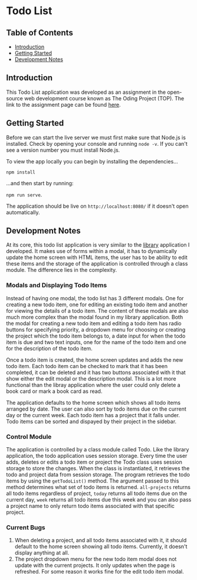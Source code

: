 # Todo List

## Table of Contents

- [Introduction](#introduction)
- [Getting Started](#getting-started)
- [Development Notes](#development-notes)

## Introduction

This Todo List application was developed as an assignment in the open-source web development course known as The Oding Project (TOP). The link to the assignment page can be found [here](https://www.theodinproject.com/paths/full-stack-javascript/courses/javascript/lessons/todo-list). 

## Getting Started

Before we can start the live server we must first make sure that Node.js is installed. Check by opening your console and running `node -v`. If you can't see a version number you must install Node.js. 

To view the app locally you can begin by installing the dependencies...

`npm install`

...and then start by running:

`npm run serve`.

The application should be live on `http://localhost:8080/` if it doesn't open automatically.

## Development Notes

At its core, this todo list application is very similar to the [library](https://github.com/zeagle848/Library) application I developed. It makes use of forms within a modal, it has to dynamically update the home screen with HTML items, the user has to be ability to edit these items and the storage of the application is controlled through a class module. The difference lies in the complexity. 

### Modals and Displaying Todo Items

Instead of having one modal, the todo list has 3 different modals. One for creating a new todo item, one for editing an existing todo item and another for viewing the details of a todo item. The content of these modals are also much more complex than the modal found in my library application. Both the modal for creating a new todo item and editing a todo item has radio buttons for specifying priority, a dropdown menu for choosing or creating the project which the todo item belongs to, a date input for when the todo item is due and two text inputs, one for the name of the todo item and one for the description of the todo item. 

Once a todo item is created, the home screen updates and adds the new todo item. Each todo item can be checked to mark that it has been completed, it can be deleted and it has two buttons associated with it that show either the edit modal or the description modal. This is a lot more functional than the libray application where the user could only delete a book card or mark a book card as read. 

The application defaults to the home screen which shows all todo items arranged by date. The user can also sort by todo items due on the current day or the current week. Each todo item has a project that it falls under. Todo items can be sorted and dispayed by their project in the sidebar. 

### Control Module

The application is controlled by a class module called Todo. Like the library application, the todo application uses session storage. Every time the user adds, deletes or edits a todo item or project the Todo class uses session storage to store the changes. When the class is instantiated, it retrieves the todo and project data from session storage. The program retrieves the todo items by using the `getTodoList()` method. The argument passed to this method determines what set of todo items is returned. `all-projects` returns all todo items regardless of project, `today` returns all todo items due on the current day, `week` returns all todo items due this week and you can also pass a project name to only return todo items associated with that specific project.

### Current Bugs

1. When deleting a project, and all todo items associated with it, it should default to the home screen showing all todo items. Currently, it doesn't display anything at all.
2. The project dropdown menu for the new todo item modal does not update with the current projects. It only updates when the page is refreshed. For some reason it works fine for the edit todo item modal. 
